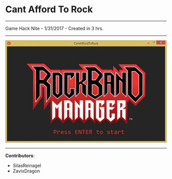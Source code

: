 # Cant Afford To Rock

----

Game Hack Nite - 1/31/2017 - Created in 3 hrs.

----

![screenshot](https://github.com/EnigmaDragons/CantAffordToRock/blob/master/screenshot.jpg)

----

<strong>Contributors</strong>:
- SilasReinagel
- ZavixDragon
